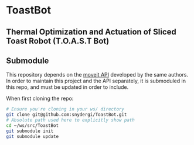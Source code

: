 # ToastBot
## Thermal Optimization and Actuation of Sliced Toast Robot (T.O.A.S.T Bot)

## Submodule
This repository depends on the [moveit API](https://github.com/ME495-EmbeddedSystems/moveitapi-group5) developed by the same authors. In order to maintain this project and the API separately, it is submoduled in this repo, and must be updated in order to include.

When first cloning the repo:
```bash
# Ensure you're cloning in your ws/ directory
git clone git@github.com:snydergi/ToastBot.git
# Absolute path used here to explicitly show path
cd ~/ws/src/ToastBot
git submodule init
git submodule update
```
